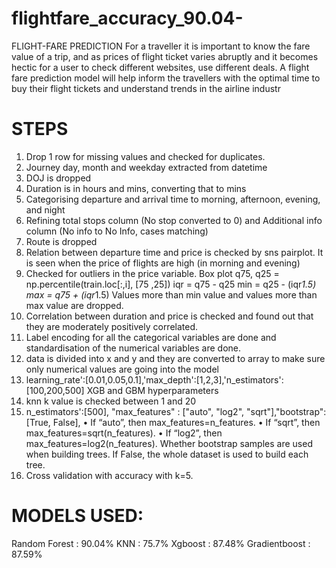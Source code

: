 # flightfare_accuracy_90.04-
FLIGHT-FARE PREDICTION For a traveller it is important to know the fare value of a trip, and as prices of flight ticket varies abruptly and it becomes hectic for a user to check different websites, use different deals. A flight fare prediction model will help inform the travellers with the optimal time to buy their flight tickets and understand trends in the airline industr
# STEPS
1.	Drop 1 row for missing values and checked for duplicates.
2.	Journey day, month and weekday extracted from datetime
3.	DOJ is dropped
4.	Duration is in hours and mins, converting that to mins
5.	Categorising departure and arrival time to morning, afternoon, evening, and night
6.	Refining total stops column (No stop converted to 0) and Additional info column (No info to No Info, cases matching)
7.	Route is dropped
8.	Relation between departure time and price is checked by sns pairplot. It is seen when the price of flights are high (in morning and evening)
9.	Checked for outliers in the price variable. Box plot q75, q25 = np.percentile(train.loc[:,i], [75 ,25]) iqr = q75 - q25 min = q25 - (iqr*1.5) max = q75 + (iqr*1.5) Values more than min value and values more than max value are dropped.
10.	Correlation between duration and price is checked and found out that they are moderately positively correlated.
11.	Label encoding for all the categorical variables are done and standardisation of the numerical variables are done.
12.	data is divided into x and y and they are converted to array to make sure only numerical values are going into the model
13.	learning_rate':[0.01,0.05,0.1],'max_depth':[1,2,3],'n_estimators':[100,200,500] XGB and GBM hyperparameters
14.	knn k value is checked between 1 and 20
15.	n_estimators':[500], "max_features" : ["auto", "log2", "sqrt"],"bootstrap": [True, False], • If “auto”, then max_features=n_features. • If “sqrt”, then max_features=sqrt(n_features). • If “log2”, then max_features=log2(n_features). Whether bootstrap samples are used when building trees. If False, the whole dataset is used to build each tree.
16.	Cross validation with accuracy with k=5.

# MODELS USED:
Random Forest : 90.04%
KNN : 75.7%
Xgboost : 87.48%
Gradientboost : 87.59%
